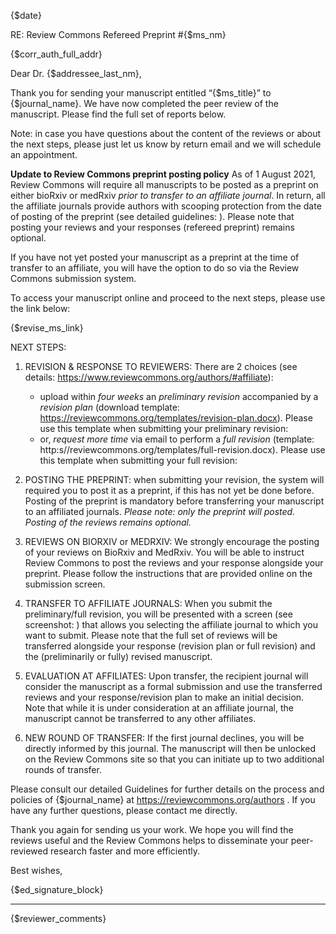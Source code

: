 {$date}
 
RE: Review Commons Refereed Preprint #{$ms_nm}
 
{$corr_auth_full_addr}
 
Dear Dr. {$addressee_last_nm},
 
Thank you for sending your manuscript entitled “{\$ms_title}” to {$journal_name}. We have now completed the peer review of the manuscript. Please find the full set of reports below.

Note: in case you have questions about the content of the reviews or about the next steps, please just let us know by return email and we will schedule an appointment.

**Update to Review Commons preprint posting policy**
As of 1 August 2021, Review Commons will require all manuscripts to be posted as a preprint on either bioRxiv or medRxiv *prior to transfer to an affiliate journal*. In return, all the affiliate journals provide authors with scooping protection from the date of posting of the preprint (see detailed guidelines: ). Please note that posting your reviews and your responses (refereed preprint) remains optional.

If you have not yet posted your manuscript as a preprint at the time of transfer to an affiliate, you will have the option to do so via the Review Commons submission system.

To access your manuscript online and proceed to the next steps, please use the link below:

{$revise_ms_link}


NEXT STEPS:

1. REVISION & RESPONSE TO REVIEWERS: There are 2 choices (see details: https://www.reviewcommons.org/authors/#affiliate):
    - upload within *four weeks* an *preliminary revision* accompanied by a *revision plan* (download template: https://reviewcommons.org/templates/revision-plan.docx). Please use this template when submitting your preliminary revision: 
    - or, *request more time* via email to perform a *full revision* (template: http:s//reviewcommons.org/templates/full-revision.docx). Please use this template when submitting your full revision:

2. POSTING THE PREPRINT: when submitting your revision, the system will required you to post it as a preprint, if this has not yet be done before. Posting of the preprint is mandatory before transferring your manuscript to an affiliated journals. *Please note: only the preprint will posted. Posting of the reviews remains optional.*

4. REVIEWS ON BIORXIV or MEDRXIV: We strongly encourage the posting of your reviews on BioRxiv and MedRxiv. You will be able to instruct Review Commons to post the reviews and your response alongside your preprint. Please follow the instructions that are provided online on the submission screen.

5. TRANSFER TO AFFILIATE JOURNALS: When you submit the preliminary/full revision, you will be presented with a screen (see screenshot: ) that allows you selecting the affiliate journal to which you want to submit. Please note that the full set of reviews will be transferred alongside your response (revision plan or full revision) and the (preliminarily or fully) revised manuscript.

6. EVALUATION AT AFFILIATES: Upon transfer, the recipient journal will consider the manuscript as a formal submission and use the transferred reviews and your response/revision plan to make an initial decision. Note that while it is under consideration at an affiliate journal, the manuscript cannot be transferred to any other affiliates. 

5. NEW ROUND OF TRANSFER: If the first journal declines, you will be directly informed by this journal. The manuscript will then be unlocked on the Review Commons site so that you can initiate up to two additional rounds of transfer.

Please consult our detailed Guidelines for further details on the process and policies of {$journal_name} at https://reviewcommons.org/authors . If you have any further questions, please contact me directly.
 
Thank you again for sending us your work. We hope you will find the reviews useful and the Review Commons helps to disseminate your peer-reviewed research faster and more efficiently. 
 
Best wishes,

{$ed_signature_block}



------------------------------------------------------------------------------
{$reviewer_comments}



